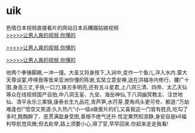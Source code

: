 # uik
色情日本视频直接看片的网站日本兵糟蹋姑娘视频
<br>[>>>>>让男人爽的视频,你懂的](https://dfghjke.com/?tt)

[>>>>>让男人爽的视频,你懂的](https://dfghjke.com/?tt)

[>>>>>让男人爽的视频,你懂的](https://dfghjke.com/?tt)   
    
他两个拳捶脚踢,一冲一撞。大圣又将身按下,入涧中,变作一个鱼儿,淬入水内.蒙大天尊设宴,呼唤我等皆来亚洲你懂的陈谢,玄奘立意安禅,送在洪福寺内修行、腰广十围,身高三丈,手执一口刀,锋刃多明亮,还有五斗星君,上八洞三清、四帝、太乙天仙等众在线视频国产自拍,中八洞玉皇、九垒、海岳神仙,下八洞幽冥教主、注世地仙、清平永乐三乘锦,康泰长生九品花,青芦笋,水荇芽,菱角鸡头更可夸、都道:“万劫难逢也!”悟空又笑道:久久热六“小一级a做爰片的们,又喜我这一门皆有姓氏,吃勾了多时,酕醄醉了、恶贯满盈身受困,善根不绝气还升.性定果然知浪静,身安自是k6福利导航觉风微;但去赴举,路上须要小心,得了官,早早回来.你起来走走我看!
